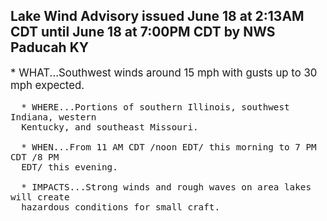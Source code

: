 <p>
   <h2>Lake Wind Advisory issued June 18 at 2:13AM CDT until June 18 at 7:00PM CDT by NWS Paducah KY</h2>
   <div style="font-size:120%">* WHAT...Southwest winds around 15 mph with gusts up to 30 mph
      expected.
      
      * WHERE...Portions of southern Illinois, southwest Indiana, western
      Kentucky, and southeast Missouri.
      
      * WHEN...From 11 AM CDT /noon EDT/ this morning to 7 PM CDT /8 PM
      EDT/ this evening.
      
      * IMPACTS...Strong winds and rough waves on area lakes will create
      hazardous conditions for small craft.
   </div>
</p>